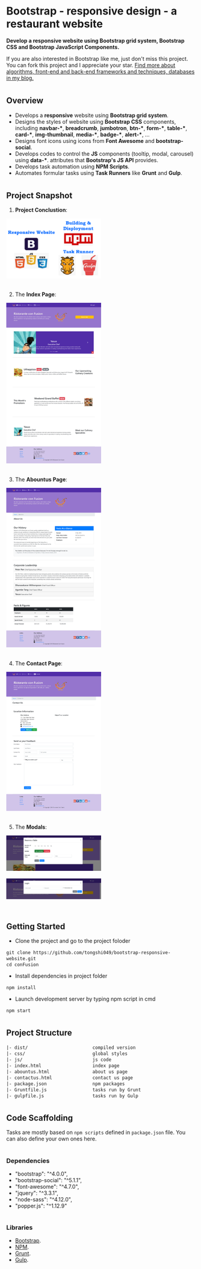 # Bootstrap - responsive design - a restaurant website

**Develop a responsive website using Bootstrap grid system, Bootstrap CSS and Bootstrap JavaScript Components.**

If you are also interested in Bootstrap like me, just don't miss this project. You can fork this project and I appreciate your star.
[Find more about algorithms, front-end and back-end frameworks and techniques, databases in my blog.](https://tongshi049.github.io/2019/06/18/angular/)

#

## Overview

- Develops a **responsive** website using **Bootstrap grid system**.
- Designs the styles of website using **Bootstrap CSS** components, including **navbar-\***, **breadcrumb**, **jumbotron**, **btn-\***, **form-\***, **table-\***, **card-\***, **img-thumbnail**, **media-\***, **badge-\***, **alert-\***, ...
- Designs font icons using icons from **Font Awesome** and **bootstrap-social**.
- Develops codes to control the **JS** components (tooltip, modal, carousel) using **data-\***. attributes that **Bootstrap's JS API** provides.
- Develops task automation using **NPM Scripts**.
- Automates formular tasks using **Task Runners** like **Grunt** and **Gulp**.

#

## Project Snapshot

1. **Project Conclustion**:
<div>
  <img src="./readme_images/project_overview.png" alt="prject_overview" width="50%" height="50%">
</div>
<br> 

2. The **Index Page**: 
<div>
  <img src="./readme_images/index.png" alt="index_page" width="50%" height="50%">
</div>
<br>

3. The **Abountus Page**:
<div>
  <img src="./readme_images/aboutus.png" alt="recommend_page" width="50%" height="50%">
</div>
<br>

4. The **Contact Page**:
<div>
  <img src="./readme_images/contact.png" alt="product_page.png" width="50%" height=50%">
</div>
<br>

5. The **Modals**:
<div>
  <img src="./readme_images/modal.png" alt="buy_page.png" width="50%" height="50%">
</div>
<br>

<div>
  <img src="./readme_images/modal2.png" alt="order_page.png" width="50%" height="50%">
</div>
<br>

#

## Getting Started

- Clone the project and go to the project foloder
```
git clone https://github.com/tongshi049/bootstrap-responsive-website.git
cd conFusion
```
- Install dependencies in project folder
```
npm install
``` 
- Launch development server by typing npm script in cmd
```
npm start
```

#

## Project Structure

```
|- dist/                        compiled version
|- css/                         global styles
|- js/                          js code
|- index.html                   index page
|- abountus.html                about us page
|- contactus.html               contact us page
|- package.json                 npm packages 
|- Gruntfile.js                 tasks run by Grunt
|- gulpfile.js                  tasks run by Gulp
```

#

## Code Scaffolding

Tasks are mostly based on `npm scripts` defined in `package.json` file. You can also define your own ones here.

#

### Dependencies

- "bootstrap": "^4.0.0",
- "bootstrap-social": "^5.1.1",
- "font-awesome": "^4.7.0",
- "jquery": "^3.3.1",
- "node-sass": "^4.12.0",
- "popper.js": "^1.12.9"

#

### Libraries

- [Bootstrap](https://getbootstrap.com/).
- [NPM](https://www.npmjs.com/).
- [Grunt](https://gruntjs.com/).
- [Gulp](https://gulpjs.com/).
